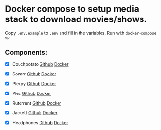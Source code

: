 # Docker compose to setup media stack to download movies/shows. 


Copy `.env.example` to `.env` and fill in the variables. Run with `docker-compose up`


## Components:
- [x] Couchpotato [Github](https://github.com/linuxserver/docker-couchpotato) [Docker](https://hub.docker.com/r/linuxserver/couchpotato/)
- [x] Sonarr [Github](https://github.com/linuxserver/docker-sonarr) [Docker](https://hub.docker.com/r/linuxserver/Sonarr/)
- [x] Plexpy [Github](https://github.com/linuxserver/docker-headphones) [Docker](https://hub.docker.com/r/linuxserver/plexpy/)
- [x] Plex [Github](https://github.com/linuxserver/docker-plex) [Docker](https://hub.docker.com/r/linuxserver/plex/)
- [x] Rutorrent [Github](https://github.com/linuxserver/docker-rutorrent) [Docker](https://hub.docker.com/r/linuxserver/rutorrent)
- [x] Jackett [Github](https://github.com/linuxserver/jackett) [Docker](https://hub.docker.com/r/linuxserver/jackett)
- [x] Headphones [Github](https://github.com/linuxserver/headphones) [Docker](https://hub.docker.com/r/linuxserver/headphones)




